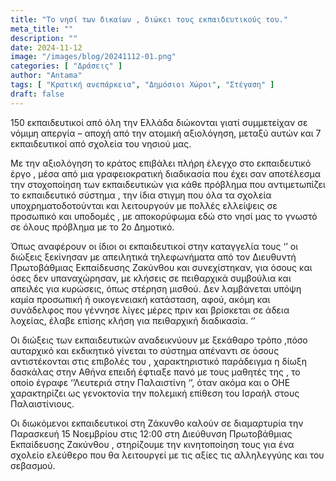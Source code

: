 ```yaml
---
title: "Το νησί των δικαίων , διώκει τους εκπαιδευτικούς του."
meta_title: ""
description: ""
date: 2024-11-12
image: "/images/blog/20241112-01.png"
categories: [ "Δράσεις" ]
author: "Antama"
tags: [ "Κρατική ανεπάρκεια", "Δημόσιοι Χώροι", "Στέγαση" ]
draft: false
---
```


150 εκπαιδευτικοί από όλη την Ελλάδα διώκονται γιατί συμμετείχαν σε νόμιμη απεργία – αποχή από την ατομική αξιολόγηση,
μεταξύ αυτών και 7 εκπαιδευτικοί από σχολεία του νησιού μας.

Με την αξιολόγηση το κράτος επιβάλει πλήρη έλεγχο στο εκπαιδευτικό έργο , μέσα από μια γραφειοκρατική διαδικασία που
έχει σαν αποτέλεσμα την στοχοποίηση των εκπαιδευτικών για κάθε πρόβλημα που αντιμετωπίζει το εκπαιδευτικό σύστημα , την
ίδια στιγμη που όλα τα σχολεία υποχρηματοδοτούνται και λειτουργούν με πολλές ελλείψεις σε προσωπικό και υποδομές , με
αποκορύφωμα εδώ στο νησί μας το γνωστό σε όλους πρόβλημα με το 2ο Δημοτικό.

Όπως αναφέρουν οι ίδιοι οι εκπαιδευτικοί στην καταγγελία τους ‘’ οι διώξεις ξεκίνησαν με απειλητικά τηλεφωνήματα από τον
Διευθυντή Πρωτοβάθμιας Εκπαίδευσης Ζακύνθου και συνεχίστηκαν, για όσους και όσες δεν υπαναχώρησαν, με κλήσεις σε
πειθαρχικά συμβούλια και απειλές για κυρώσεις, όπως στέρηση μισθού. Δεν λαμβάνεται υπόψη καμία προσωπική ή οικογενειακή
κατάσταση, αφού, ακόμη και συνάδελφος που γέννησε λίγες μέρες πριν και βρίσκεται σε άδεια λοχείας, έλαβε επίσης κλήση
για πειθαρχική διαδικασία. ‘’

Οι διώξεις των εκπαιδευτικών αναδεικνύουν με ξεκάθαρο τρόπο ,πόσο αυταρχικό και εκδικητικό γίνεται το σύστημα απέναντι
σε όσους αντιστέκονται στις επιβολές του , χαρακτηριστικό παράδειγμα η δίωξη δασκάλας στην Αθήνα επειδή έφτιαξε πανό με
τους μαθητές της , το οποίο έγραφε ‘’Λευτεριά στην Παλαιστίνη ‘’, όταν ακόμα και ο ΟΗΕ χαρακτηρίζει ως γενοκτονία την
πολεμική επίθεση του Ισραήλ στους Παλαιστίνιους.

Οι διωκόμενοι εκπαιδευτικοί στη Ζάκυνθο καλούν σε διαμαρτυρία την Παρασκευή 15 Νοεμβρίου στις 12:00 στη Διεύθυνση
Πρωτοβάθμιας Εκπαίδευσης Ζακύνθου , στηρίζουμε την κινητοποίηση τους για ένα σχολείο ελεύθερο που θα λειτουργεί με τις
αξίες τις αλληλεγγύης και του σεβασμού.
